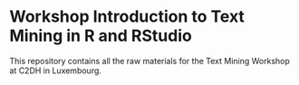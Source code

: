# Workshop Introduction to Text Mining in R and RStudio

This repository contains all the raw materials for the Text Mining Workshop at C2DH in Luxembourg.

